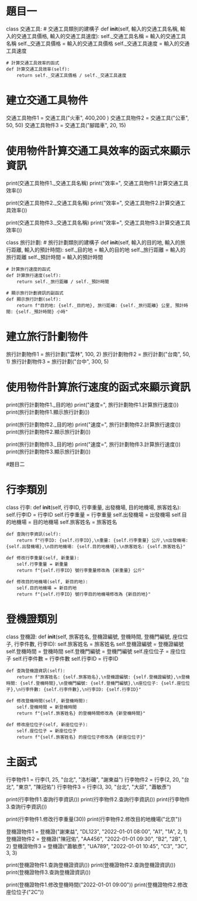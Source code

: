 # 題目一
class 交通工具:
    # 交通工具類別的建構子
    def __init__(self, 輸入的交通工具名稱, 輸入的交通工具價格, 輸入的交通工具速度):
        self._交通工具名稱 = 輸入的交通工具名稱
        self._交通工具價格 = 輸入的交通工具價格
        self._交通工具速度 = 輸入的交通工具速度

    # 計算交通工具效率的函式
    def 計算交通工具效率(self):
        return self._交通工具價格 / self._交通工具速度

# 建立交通工具物件
交通工具物件1 = 交通工具("火車", 400,200 )
交通工具物件2 = 交通工具("公車", 50, 50)
交通工具物件3 = 交通工具("腳踏車", 20, 15)

# 使用物件計算交通工具效率的函式來顯示資訊
print(交通工具物件1._交通工具名稱)
print("效率=", 交通工具物件1.計算交通工具效率())

print(交通工具物件2._交通工具名稱)
print("效率=", 交通工具物件2.計算交通工具效率())

print(交通工具物件3._交通工具名稱)
print("效率=", 交通工具物件3.計算交通工具效率())


class 旅行計劃:
    # 旅行計劃類別的建構子
    def __init__(self, 輸入的目的地, 輸入的旅行距離, 輸入的預計時間):
        self._目的地 = 輸入的目的地
        self._旅行距離 = 輸入的旅行距離
        self._預計時間 = 輸入的預計時間

    # 計算旅行速度的函式
    def 計算旅行速度(self):
        return self._旅行距離 / self._預計時間

    # 顯示旅行計劃資訊的副函式
    def 顯示旅行計劃(self):
        return f"目的地: {self._目的地}, 旅行距離: {self._旅行距離} 公里, 預計時間: {self._預計時間} 小時"

# 建立旅行計劃物件
旅行計劃物件1 = 旅行計劃("雲林", 100, 2)
旅行計劃物件2 = 旅行計劃("台南", 50, 1)
旅行計劃物件3 = 旅行計劃("台中", 300, 5)

# 使用物件計算旅行速度的函式來顯示資訊
print(旅行計劃物件1._目的地)
print("速度=", 旅行計劃物件1.計算旅行速度())
print(旅行計劃物件1.顯示旅行計劃())

print(旅行計劃物件2._目的地)
print("速度=", 旅行計劃物件2.計算旅行速度())
print(旅行計劃物件2.顯示旅行計劃())

print(旅行計劃物件3._目的地)
print("速度=", 旅行計劃物件3.計算旅行速度())
print(旅行計劃物件3.顯示旅行計劃())





#題目二
# 行李類別
class 行李:
    def __init__(self, 行李ID, 行李重量, 出發機場, 目的地機場, 旅客姓名):
        self.行李ID = 行李ID
        self.行李重量 = 行李重量
        self.出發機場 = 出發機場
        self.目的地機場 = 目的地機場
        self.旅客姓名 = 旅客姓名

    def 查詢行李資訊(self):
        return f"行李ID: {self.行李ID},\n重量: {self.行李重量} 公斤,\n出發機場: {self.出發機場},\n目的地機場: {self.目的地機場},\n旅客姓名: {self.旅客姓名}"

    def 修改行李重量(self, 新重量):
        self.行李重量 = 新重量
        return f"{self.行李ID} 號行李重量修改為 {新重量} 公斤"

    def 修改目的地機場(self, 新目的地):
        self.目的地機場 = 新目的地
        return f"{self.行李ID} 號行李目的地機場修改為 {新目的地}"

# 登機證類別
class 登機證:
    def __init__(self, 旅客姓名, 登機證編號, 登機時間, 登機門編號, 座位位子, 行李件數, 行李ID):
        self.旅客姓名 = 旅客姓名
        self.登機證編號 = 登機證編號
        self.登機時間 = 登機時間
        self.登機門編號 = 登機門編號
        self.座位位子 = 座位位子
        self.行李件數 = 行李件數
        self.行李ID = 行李ID

    def 查詢登機證資訊(self):
        return f"旅客姓名: {self.旅客姓名},\n登機證編號: {self.登機證編號},\n登機時間: {self.登機時間},\n登機門編號: {self.登機門編號},\n座位位子: {self.座位位子},\n行李件數: {self.行李件數},\n行李ID: {self.行李ID}"

    def 修改登機時間(self, 新登機時間):
        self.登機時間 = 新登機時間
        return f"{self.旅客姓名} 的登機時間修改為 {新登機時間}"

    def 修改座位位子(self, 新座位位子):
        self.座位位子 = 新座位位子
        return f"{self.旅客姓名} 的座位位子修改為 {新座位位子}"

# 主函式
行李物件1 = 行李(1, 25, "台北", "洛杉磯", "謝東益")
行李物件2 = 行李(2, 20, "台北", "東京", "陳冠佑")
行李物件3 = 行李(3, 30, "台北", "大邱", "蕭敏彥")

print(行李物件1.查詢行李資訊())
print(行李物件2.查詢行李資訊())
print(行李物件3.查詢行李資訊())

print(行李物件1.修改行李重量(30))
print(行李物件2.修改目的地機場("北京"))

登機證物件1 = 登機證("謝東益", "DL123", "2022-01-01 08:00", "A1", "1A", 2, 1)
登機證物件2 = 登機證("陳冠佑", "AA456", "2022-01-01 09:30", "B2", "2B", 1, 2)
登機證物件3 = 登機證("蕭敏彥", "UA789", "2022-01-01 10:45", "C3", "3C", 3, 3)

print(登機證物件1.查詢登機證資訊())
print(登機證物件2.查詢登機證資訊())
print(登機證物件3.查詢登機證資訊())

print(登機證物件1.修改登機時間("2022-01-01 09:00"))
print(登機證物件2.修改座位位子("2C"))
